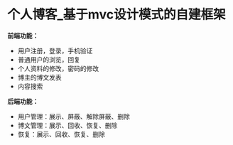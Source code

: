 # 个人博客_基于mvc设计模式的自建框架

**前端功能：**

+ 用户注册，登录，手机验证
+ 普通用户的浏览，回复
+ 个人资料的修改，密码的修改
+ 博主的博文发表
+ 内容搜索

**后端功能：**

+ 用户管理：展示、屏蔽、解除屏蔽、删除
+ 博文管理：展示、回收、恢复、删除
+ 恢复：展示、回收、恢复、删除
